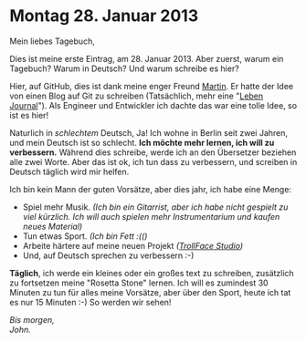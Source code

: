 Montag 28. Januar 2013
========

Mein liebes Tagebuch,

Dies ist meine erste Eintrag, am 28. Januar 2013. Aber zuerst, warum ein Tagebuch? Warum in Deutsch? Und warum schreibe es hier?

Hier, auf GitHub, dies ist dank meine enger Freund [Martin](http://www.twitter.com/martinzack "Martin-Zack auf Twitter"). Er hatte der Idee von einen Blog auf Git zu schreiben (Tatsächlich, mehr eine "[Leben Journal](https://github.com/mekza/logs "Mekza life's logs")"). Als Engineer und Entwickler ich dachte das war eine tolle Idee, so ist es hier!

Naturlich in _schlechtem_ Deutsch, Ja! Ich wohne in Berlin seit zwei Jahren, und mein Deutsch ist so schlecht. __Ich möchte mehr lernen, ich will zu verbessern.__ Während dies schreibe, werde ich an den Übersetzer beziehen alle zwei Worte. Aber das ist ok, ich tun dass zu verbessern, und screiben in Deutsch täglich wird mir helfen.

Ich bin kein Mann der guten Vorsätze, aber dies jahr, ich habe eine Menge:

* Spiel mehr Musik. _(Ich bin ein Gitarrist, aber ich habe nicht gespielt zu viel kürzlich. Ich will auch spielen mehr Instrumentarium und kaufen neues Material)_
* Tun etwas Sport. _(Ich bin Fett :(()_
* Arbeite härtere auf meine neuen Projekt _([TrollFace Studio](http://www.trollfacestudio.com/))_
* Und, auf Deutsch sprechen zu verbessern :-)

__Täglich__, ich werde ein kleines oder ein großes text zu schreiben, zusätzlich zu fortsetzen meine "Rosetta Stone" lernen. Ich will es zumindest 30 Minuten zu tun für alles meine Vorsätze, aber über den Sport, heute ich tat es nur 15 Minuten :-) So werden wir sehen!

_Bis morgen,_   
_John._